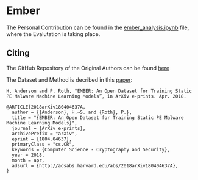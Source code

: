 # Ember
The Personal Contribution can be found in the [ember_analysis.ipynb](https://github.com/XSnelliusX/BA-Ransomware-Detection-Code/blob/main/ember/ember_analysis.ipynb) file, where the Evalutation is taking place.

## Citing
The GitHub Repository of the Original Authors can be found [here](https://github.com/elastic/ember)<p>
The Dataset and Method is decribed in this [paper](https://arxiv.org/abs/1804.04637):

```
H. Anderson and P. Roth, "EMBER: An Open Dataset for Training Static PE Malware Machine Learning Models”, in ArXiv e-prints. Apr. 2018.

@ARTICLE{2018arXiv180404637A,
  author = {{Anderson}, H.~S. and {Roth}, P.},
  title = "{EMBER: An Open Dataset for Training Static PE Malware Machine Learning Models}",
  journal = {ArXiv e-prints},
  archivePrefix = "arXiv",
  eprint = {1804.04637},
  primaryClass = "cs.CR",
  keywords = {Computer Science - Cryptography and Security},
  year = 2018,
  month = apr,
  adsurl = {http://adsabs.harvard.edu/abs/2018arXiv180404637A},
}
```
